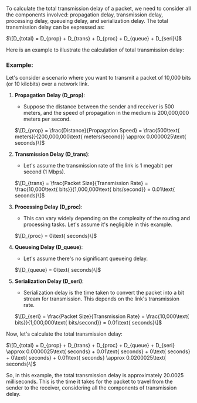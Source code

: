 To calculate the total transmission delay of a packet, we need to consider all the components involved: propagation delay, transmission delay, processing delay, queueing delay, and serialization delay. The total transmission delay can be expressed as:

$\[D_{total} = D_{prop} + D_{trans} + D_{proc} + D_{queue} + D_{seri}\]$

Here is an example to illustrate the calculation of total transmission delay:

### Example:

Let's consider a scenario where you want to transmit a packet of 10,000 bits (or 10 kilobits) over a network link.

1. **Propagation Delay (D_prop)**:
   - Suppose the distance between the sender and receiver is 500 meters, and the speed of propagation in the medium is 200,000,000 meters per second.

   $\[D_{prop} = \frac{Distance}{Propagation Speed} = \frac{500\text{ meters}}{200,000,000\text{ meters/second}} \approx 0.0000025\text{ seconds}\]$

2. **Transmission Delay (D_trans)**:
   - Let's assume the transmission rate of the link is 1 megabit per second (1 Mbps).

   $\[D_{trans} = \frac{Packet Size}{Transmission Rate} = \frac{10,000\text{ bits}}{1,000,000\text{ bits/second}} = 0.01\text{ seconds}\]$

3. **Processing Delay (D_proc)**:
   - This can vary widely depending on the complexity of the routing and processing tasks. Let's assume it's negligible in this example.

   $\[D_{proc} = 0\text{ seconds}\]$

4. **Queueing Delay (D_queue)**:
   - Let's assume there's no significant queueing delay.

   $\[D_{queue} = 0\text{ seconds}\]$

5. **Serialization Delay (D_seri)**:
   - Serialization delay is the time taken to convert the packet into a bit stream for transmission. This depends on the link's transmission rate.

   $\[D_{seri} = \frac{Packet Size}{Transmission Rate} = \frac{10,000\text{ bits}}{1,000,000\text{ bits/second}} = 0.01\text{ seconds}\]$

Now, let's calculate the total transmission delay:

$\[D_{total} = D_{prop} + D_{trans} + D_{proc} + D_{queue} + D_{seri} \approx 0.0000025\text{ seconds} + 0.01\text{ seconds} + 0\text{ seconds} + 0\text{ seconds} + 0.01\text{ seconds} \approx 0.0200025\text{ seconds}\]$

So, in this example, the total transmission delay is approximately 20.0025 milliseconds. This is the time it takes for the packet to travel from the sender to the receiver, considering all the components of transmission delay.
